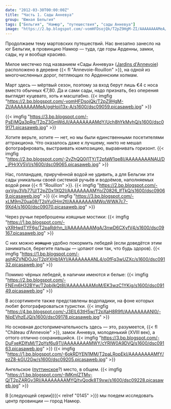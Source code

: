 ```yaml
---
date: "2012-03-30T00:00:00Z"
title: "Часть 1. Сады Анневуа"
group: "Южная Бельгия"
tags: ["Бельгия", "Намюр", "путешествия", "сады Анневуа"]
image: "https://2.bp.blogspot.com/-vomHFDsojQk/T2pZ9HgM-ZI/AAAAAAAAMeA/ggHoii13x-A/s1600/dsc09059.picasaweb.jpg"
---
```


Продолжаем тему мартовских путешествий. Нас внезапно занесло на юг Бельгии, в провинцию Намюр — туда, где горы Арденны, замки, сады, ну и вообще красиво.

Милое местечко под названием «Сады Анневуа» ([Jardins d'Annevoie](http://www.jardins.dannevoie.be/)) расположено в деревне {{< fl "Annevoie-Rouillon" >}}, на одной из многочисленных дорог, петляющих по Арденнским холмам.

Март здесь — мёртвый сезон, поэтому за вход берут лишь €4 с носа вместо обычных €7,80. Да и сами сады, надо признать, без оперения выглядят куцевато, хоть и масштабно.
{{< imgfig "https://2.bp.blogspot.com/-vomHFDsojQk/T2pZ9HgM-ZI/AAAAAAAAMeA/ggHoii13x-A/s1600/dsc09059.picasaweb.jpg" >}}

<!--more-->

{{< imgfig "https://3.bp.blogspot.com/-PsEiMQa3pRg/T2pZ3GmWdJI/AAAAAAAAMdY/Uch8hYkMvhQ/s1600/dsc09171.picasaweb.jpg" >}}

Хотите верьте, хотите — нет, но мы были единственными посетителями аттракциона. Что оказалось даже к лучшему, никто не мешал фотографировать, выстраивать композицию, выравнивать горизонт.
{{< imgfig "https://2.bp.blogspot.com/-2vZhQQ0j1TY/T2pfaW1qe8I/AAAAAAAANAU/D_jPHrXV5VI/s1600/dsc09065.picasaweb.jpg" >}}

Нас, голландцев, приручённой водой не удивить, а для Бельгии эти сады уникальны своей системой ручьёв и водоёмов, наполняемых водой реки {{< fl "Rouillon" >}}.
{{< imgfig "https://2.bp.blogspot.com/-qxVgu3Vb77U/T2pZDx1XQ2I/AAAAAAAAMYo/Z0826_lfTkQ/s1600/dsc09069.picasaweb.jpg" >}}
{{< imgfig "https://3.bp.blogspot.com/-xLM9mZ0ua08/T2pYu0Hm2tI/AAAAAAAAMWo/WWA7c7-9Xd4/s1600/dsc09070.picasaweb.jpg" >}}

Через ручьи переброшены изящные мостики:
{{< imgfig "https://1.bp.blogspot.com/-yXRHwdTYF6g/T2paRdrhn_I/AAAAAAAAMgA/3nwD6CXyfV4/s1600/dsc09167.picasaweb.jpg" >}}

С них можно ~~изящно~~ удобно покормить лебедей (если доведётся этим заниматься, берегите пальцы — цопают они так, что будь здоров).
{{< imgfig "https://1.bp.blogspot.com/-ashRZVNDOJo/T2pYXHb1AYI/AAAAAAAANL4/o0fFq3wUZXc/s1600/dsc09132.picasaweb.jpg" >}}

Помимо чёрных лебедей, в наличии имеются и белые:
{{< imgfig "https://2.bp.blogspot.com/-FNEm6H32BYw/T2pbjlkQt8I/AAAAAAAAMoM/EK3wzC1YKig/s1600/dsc09149.picasaweb.jpg" >}}

В ассортименте также представлены водопадики, на фоне которых любят фотографироваться туристки.
{{< imgfig "https://4.bp.blogspot.com/-J3ElL63tH5w/T2pXaH8R9fI/AAAAAAAANI0/-NipEVhzEJQ/s1600/dsc09178.picasaweb.jpg" >}}

Но основная достопримечательность здесь — это, разумеется, {{< fl "Château d'Annevoie" >}}, замок Анневуа, молоденький (XVIII век), а оттого отлично сохранившийся.
{{< imgfig "https://3.bp.blogspot.com/-DuFxeKDlfsM/T2pYsf6u9TI/AAAAAAAAMWY/cYRlW0A9DVQ/s1600/dsc09163.picasaweb.jpg" >}}
{{< imgfig "https://1.bp.blogspot.com/-6okRDYEN1MM/T2paLRopEkI/AAAAAAAAMfY/ezZ8-kGU2Gw/s1600/dsc09205.picasaweb.jpg" >}}

Ангельское ([путтинское](http://slovari.yandex.ru/~%D0%BA%D0%BD%D0%B8%D0%B3%D0%B8/%D0%91%D0%A1%D0%AD/%D0%9F%D1%83%D1%82%D1%82%D0%B8/)?) место, в общем.
{{< imgfig "https://1.bp.blogspot.com/-IMKmIZTMv-Q/T2pZARGv3RI/AAAAAAAAMYQ/tvQodk8T9xw/s1600/dsc09228.picasaweb.jpg" >}}

В [следующей серии]({{< relref "0145" >}}) мы поедем исследовать центр провинции — город Намюр.
